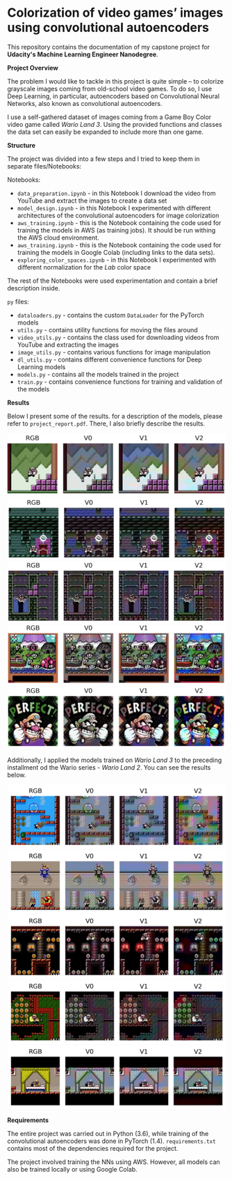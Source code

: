 # Colorization of video games’ images using convolutional autoencoders

This repository contains the documentation of my capstone project for **Udacity's Machine Learning Engineer Nanodegree**.

**Project Overview**

The problem I would like to tackle in this project is quite simple – to colorize grayscale images coming from old-school video games. To do so, I use Deep Learning, in particular, autoencoders based on Convolutional Neural Networks, also known as convolutional autoencoders. 

I use a self-gathered dataset of images coming from a Game Boy Color video game called *Wario Land 3*. Using the provided functions and classes the data set can easily be expanded to include more than one game.

**Structure**

The project was divided into a few steps and I tried to keep them in separate files/Notebooks:

Notebooks:
* `data_preparation.ipynb` - in this Notebook I download the video from YouTube and extract the images to create a data set
* `model_design.ipynb` - in this Notebook I experimented with different architectures of the convolutional autoencoders for image colorization
* `aws_training.ipynb` - this is the Notebook containing the code used for training the models in AWS (as training jobs). It should be run withing the AWS cloud environment.
* `aws_training.ipynb` - this is the Notebook containing the code used for training the models in Google Colab (including links to the data sets).
* `exploring_color_spaces.ipynb` - in this Notebook I experimented with different normalization for the *Lab* color space 

The rest of the Notebooks were used experimentation and contain a brief description inside.

`py` files:
* `dataloaders.py` - contains the custom `DataLoader` for the PyTorch models
* `utils.py` - contains utility functions for moving the files around
* `video_utils.py` - contains the class used for downloading videos from YouTube and extracting the images
* `image_utils.py` - contains various functions for image manipulation
* `dl_utils.py` - contains different convenience functions for Deep Learning models
* `models.py` - contains all the models trained in the project
* `train.py` - contains convenience functions for training and validation of the models

**Results**

Below I present some of the results. for a description of the models, please refer to `project_report.pdf`. There, I also briefly describe the results.

![img1](img/results/img1.png)
![img2](img/results/img2.png)
![img3](img/results/img3.png)
![img4](img/results/img4.png)
![img5](img/results/img5.png)

Additionally, I applied the models trained on *Wario Land 3* to the preceding installment od the Wario series - *Wario Land 2*. You can see the results below.

![img6](img/wario_land_2/wario_land_2_img_6.jpg)
![img7](img/wario_land_2/wario_land_2_img_72.jpg)
![img8](img/wario_land_2/wario_land_2_img_75.jpg)
![img9](img/wario_land_2/wario_land_2_img_84.jpg)
![img10](img/wario_land_2/wario_land_2_img_145.jpg)

**Requirements**

The entire project was carried out in Python (3.6), while training of the convolutional autoencoders was done in PyTorch (1.4). `requirements.txt` contains most of the dependencies required for the project.

The project involved training the NNs using AWS. However, all models can also be trained locally or using Google Colab.

